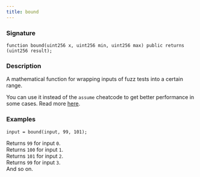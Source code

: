 ```yaml
---
title: bound
---
```


### Signature

```solidity
function bound(uint256 x, uint256 min, uint256 max) public returns (uint256 result);
```

### Description

A mathematical function for wrapping inputs of fuzz tests into a certain range.

You can use it instead of the `assume` cheatcode to get better performance in some cases. Read more [here](../cheatcodes/assume.md).

### Examples

```solidity
input = bound(input, 99, 101);
```

Returns `99` for input `0`.  
Returns `100` for input `1`.  
Returns `101` for input `2`.  
Returns `99` for input `3`.  
And so on.
